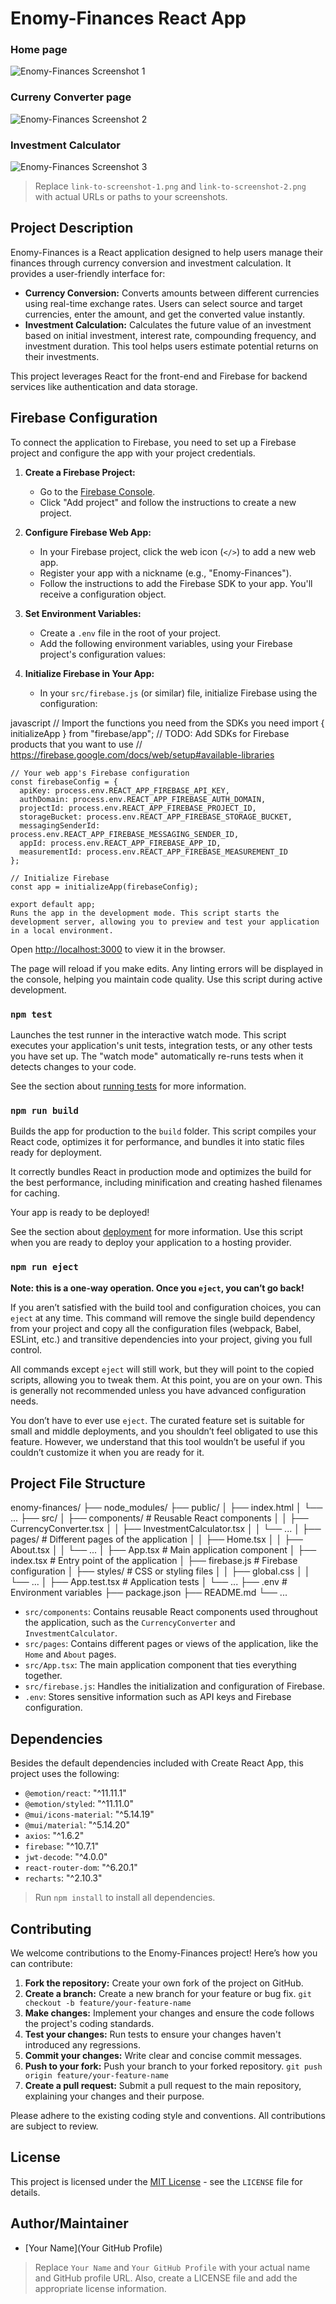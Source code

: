 # Enomy-Finances React App

### Home page
![Enomy-Finances Screenshot 1](https://raw.githubusercontent.com/ayesh-chamodye/enomy-finances/refs/heads/master/preview/Home.png)
### Curreny Converter page
![Enomy-Finances Screenshot 2](https://raw.githubusercontent.com/ayesh-chamodye/enomy-finances/refs/heads/master/preview/Currency%20converter.png)
### Investment Calculator
![Enomy-Finances Screenshot 3](https://raw.githubusercontent.com/ayesh-chamodye/enomy-finances/refs/heads/master/preview/Investment%20calculator%20logged%20in.png)

> Replace `link-to-screenshot-1.png` and `link-to-screenshot-2.png` with actual URLs or paths to your screenshots.

## Project Description

Enomy-Finances is a React application designed to help users manage their finances through currency conversion and investment calculation. It provides a user-friendly interface for:

-   **Currency Conversion:** Converts amounts between different currencies using real-time exchange rates. Users can select source and target currencies, enter the amount, and get the converted value instantly.
-   **Investment Calculation:** Calculates the future value of an investment based on initial investment, interest rate, compounding frequency, and investment duration. This tool helps users estimate potential returns on their investments.

This project leverages React for the front-end and Firebase for backend services like authentication and data storage.

## Firebase Configuration

To connect the application to Firebase, you need to set up a Firebase project and configure the app with your project credentials.

1.  **Create a Firebase Project:**
    -   Go to the [Firebase Console](https://console.firebase.google.com/).
    -   Click "Add project" and follow the instructions to create a new project.

2.  **Configure Firebase Web App:**
    -   In your Firebase project, click the web icon (`</>`) to add a new web app.
    -   Register your app with a nickname (e.g., "Enomy-Finances").
    -   Follow the instructions to add the Firebase SDK to your app. You'll receive a configuration object.

3.  **Set Environment Variables:**
    -   Create a `.env` file in the root of your project.
    -   Add the following environment variables, using your Firebase project's configuration values:

4.  **Initialize Firebase in Your App:**
    -   In your `src/firebase.js` (or similar) file, initialize Firebase using the configuration:

javascript
    // Import the functions you need from the SDKs you need
    import { initializeApp } from "firebase/app";
    // TODO: Add SDKs for Firebase products that you want to use
    // https://firebase.google.com/docs/web/setup#available-libraries

    // Your web app's Firebase configuration
    const firebaseConfig = {
      apiKey: process.env.REACT_APP_FIREBASE_API_KEY,
      authDomain: process.env.REACT_APP_FIREBASE_AUTH_DOMAIN,
      projectId: process.env.REACT_APP_FIREBASE_PROJECT_ID,
      storageBucket: process.env.REACT_APP_FIREBASE_STORAGE_BUCKET,
      messagingSenderId: process.env.REACT_APP_FIREBASE_MESSAGING_SENDER_ID,
      appId: process.env.REACT_APP_FIREBASE_APP_ID,
      measurementId: process.env.REACT_APP_FIREBASE_MEASUREMENT_ID
    };

    // Initialize Firebase
    const app = initializeApp(firebaseConfig);

    export default app;
    Runs the app in the development mode. This script starts the development server, allowing you to preview and test your application in a local environment.

Open [http://localhost:3000](http://localhost:3000) to view it in the browser.

The page will reload if you make edits. Any linting errors will be displayed in the console, helping you maintain code quality. Use this script during active development.

### `npm test`

Launches the test runner in the interactive watch mode. This script executes your application's unit tests, integration tests, or any other tests you have set up. The "watch mode" automatically re-runs tests when it detects changes to your code.

See the section about [running tests](https://facebook.github.io/create-react-app/docs/running-tests) for more information.

### `npm run build`

Builds the app for production to the `build` folder. This script compiles your React code, optimizes it for performance, and bundles it into static files ready for deployment.

It correctly bundles React in production mode and optimizes the build for the best performance, including minification and creating hashed filenames for caching.

Your app is ready to be deployed!

See the section about [deployment](https://facebook.github.io/create-react-app/docs/deployment) for more information.  Use this script when you are ready to deploy your application to a hosting provider.

### `npm run eject`

**Note: this is a one-way operation. Once you `eject`, you can’t go back!**

If you aren’t satisfied with the build tool and configuration choices, you can `eject` at any time. This command will remove the single build dependency from your project and copy all the configuration files (webpack, Babel, ESLint, etc.) and transitive dependencies into your project, giving you full control.

All commands except `eject` will still work, but they will point to the copied scripts, allowing you to tweak them. At this point, you are on your own. This is generally not recommended unless you have advanced configuration needs.

You don’t have to ever use `eject`. The curated feature set is suitable for small and middle deployments, and you shouldn’t feel obligated to use this feature. However, we understand that this tool wouldn’t be useful if you couldn’t customize it when you are ready for it.

## Project File Structure


enomy-finances/
├── node_modules/
├── public/
│   ├── index.html
│   └── ...
├── src/
│   ├── components/          # Reusable React components
│   │   ├── CurrencyConverter.tsx
│   │   ├── InvestmentCalculator.tsx
│   │   └── ...
│   ├── pages/               # Different pages of the application
│   │   ├── Home.tsx
│   │   ├── About.tsx
│   │   └── ...
│   ├── App.tsx              # Main application component
│   ├── index.tsx            # Entry point of the application
│   ├── firebase.js          # Firebase configuration
│   ├── styles/              # CSS or styling files
│   │   ├── global.css
│   │   └── ...
│   ├── App.test.tsx         # Application tests
│   └── ...
├── .env                     # Environment variables
├── package.json
├── README.md
└── ...
-   `src/components`: Contains reusable React components used throughout the application, such as the `CurrencyConverter` and `InvestmentCalculator`.
-   `src/pages`: Contains different pages or views of the application, like the `Home` and `About` pages.
-   `src/App.tsx`: The main application component that ties everything together.
-   `src/firebase.js`: Handles the initialization and configuration of Firebase.
-   `.env`: Stores sensitive information such as API keys and Firebase configuration.

## Dependencies

Besides the default dependencies included with Create React App, this project uses the following:

-   `@emotion/react`: "^11.11.1"
-   `@emotion/styled`: "^11.11.0"
-   `@mui/icons-material`: "^5.14.19"
-   `@mui/material`: "^5.14.20"
-   `axios`: "^1.6.2"
-   `firebase`: "^10.7.1"
-   `jwt-decode`: "^4.0.0"
-   `react-router-dom`: "^6.20.1"
-   `recharts`: "^2.10.3"

> Run `npm install` to install all dependencies.

## Contributing

We welcome contributions to the Enomy-Finances project! Here’s how you can contribute:

1.  **Fork the repository:** Create your own fork of the project on GitHub.
2.  **Create a branch:** Create a new branch for your feature or bug fix. `git checkout -b feature/your-feature-name`
3.  **Make changes:** Implement your changes and ensure the code follows the project's coding standards.
4.  **Test your changes:** Run tests to ensure your changes haven't introduced any regressions.
5.  **Commit your changes:** Write clear and concise commit messages.
6.  **Push to your fork:** Push your branch to your forked repository. `git push origin feature/your-feature-name`
7.  **Create a pull request:** Submit a pull request to the main repository, explaining your changes and their purpose.

Please adhere to the existing coding style and conventions.  All contributions are subject to review.

## License

This project is licensed under the [MIT License](LICENSE) - see the `LICENSE` file for details.

## Author/Maintainer

-   [Your Name](Your GitHub Profile)

> Replace `Your Name` and `Your GitHub Profile` with your actual name and GitHub profile URL.  Also, create a LICENSE file and add the appropriate license information.
